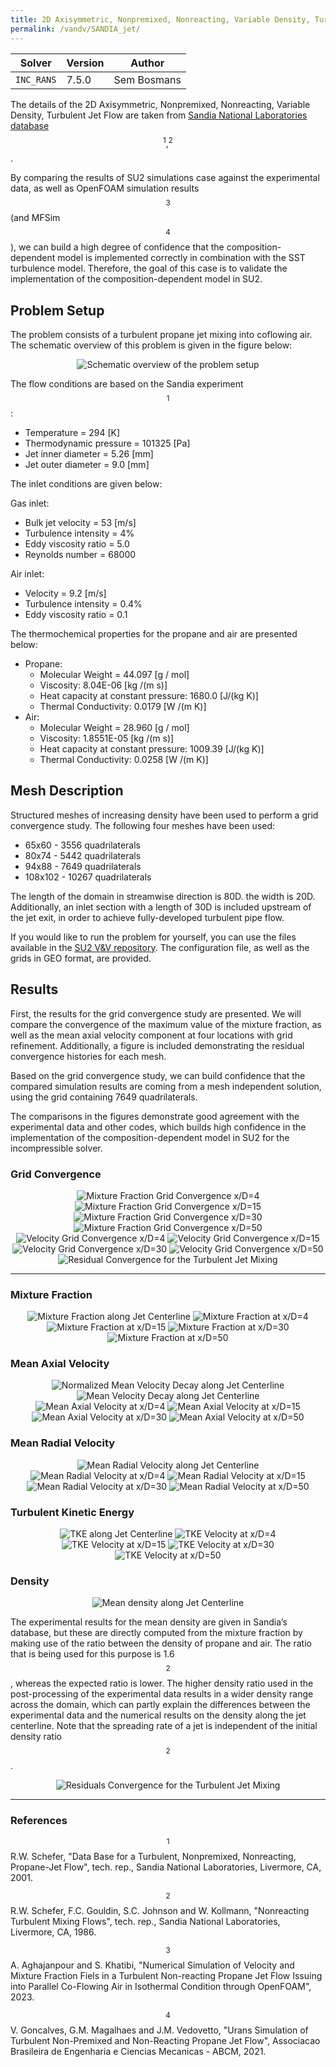 ```yaml
---
title: 2D Axisymmetric, Nonpremixed, Nonreacting, Variable Density, Turbulent Jet Flow
permalink: /vandv/SANDIA_jet/
---
```


| Solver | Version | Author |
| --- | --- | --- |
| `INC_RANS` | 7.5.0 | Sem Bosmans |


The details of the 2D Axisymmetric, Nonpremixed, Nonreacting, Variable Density, Turbulent Jet Flow are taken from [Sandia National Laboratories database](https://tnfworkshop.org/data-archives/simplejet/propanejet) $$^{1},^{2}$$.

By comparing the results of SU2 simulations case against the experimental data, as well as OpenFOAM simulation results $$^{3}$$ (and MFSim $$^{4}$$), we can build a high degree of confidence that the composition-dependent model is implemented correctly in combination with the SST turbulence model. Therefore, the goal of this case is to validate the implementation of the  composition-dependent model in SU2.

## Problem Setup
The problem consists of a turbulent propane jet mixing into coflowing air. The schematic overview of this problem is given in the figure below:

<p align="center">
<img src="/vandv_files/SANDIA_jet/images/VV_SETUP.png" alt="Schematic overview of the problem setup" />
</p>

The flow conditions are based on the Sandia experiment $$^{1}$$:

- Temperature = 294 [K]
- Thermodynamic pressure = 101325 [Pa]
- Jet inner diameter = 5.26 [mm]
- Jet outer diameter = 9.0 [mm]

The inlet conditions are given below:

Gas inlet:

- Bulk jet velocity = 53 [m/s]	
- Turbulence intensity = 4%
- Eddy viscosity ratio = 5.0
- Reynolds number = 68000

Air inlet:

- Velocity = 9.2 [m/s]
- Turbulence intensity = 0.4%
- Eddy viscosity ratio = 0.1 

The thermochemical properties for the propane and air are presented below:
* Propane:
    - Molecular Weight = 44.097 [g / mol]
    - Viscosity: 8.04E-06 [kg /(m s)]
    - Heat capacity at constant pressure: 1680.0 [J/(kg K)]
    - Thermal Conductivity: 0.0179 [W /(m K)]
* Air: 
    - Molecular Weight = 28.960 [g / mol]
    - Viscosity: 1.8551E-05 [kg /(m s)]
    - Heat capacity at constant pressure: 1009.39 [J/(kg K)]
    - Thermal Conductivity: 0.0258 [W /(m K)]

## Mesh Description

Structured meshes of increasing density have been used to perform a grid convergence study. The following four meshes have been used:

- 65x60 - 3556 quadrilaterals
- 80x74 - 5442 quadrilaterals
- 94x88 - 7649 quadrilaterals
- 108x102 - 10267 quadrilaterals

The length of the domain in streamwise direction is 80D. the width is 20D. Additionally, an inlet section with a length of 30D is included upstream of the jet exit, in order to achieve fully-developed turbulent pipe flow.

If you would like to run the problem for yourself, you can use the files available in the [SU2 V&V repository](https://github.com/su2code/VandV/tree/master/rans/SANDIA_jet). The configuration file, as well as the grids in GEO format, are provided. 

## Results

First, the results for the grid convergence study are presented. We will compare the convergence of the maximum value of the mixture fraction, as well as the mean axial velocity component at four locations with grid refinement. Additionally, a figure is included demonstrating the residual convergence histories for each mesh. 

Based on the grid convergence study, we can build confidence that the compared simulation results are coming from a mesh independent solution, using the grid containing 7649 quadrilaterals. 

The comparisons in the figures demonstrate good agreement with the experimental data and other codes, which builds high confidence in the implementation of the composition-dependent model in SU2 for the incompressible solver. 

### Grid Convergence

<p align="center">
<img src="/vandv_files/SANDIA_jet/images/Grid_convergence4.png" alt="Mixture Fraction Grid Convergence x/D=4" />
<img src="/vandv_files/SANDIA_jet/images/Grid_convergence15.png" alt="Mixture Fraction Grid Convergence x/D=15" />
<img src="/vandv_files/SANDIA_jet/images/Grid_convergence30.png" alt="Mixture Fraction Grid Convergence x/D=30" />
<img src="/vandv_files/SANDIA_jet/images/Grid_convergence50.png" alt="Mixture Fraction Grid Convergence x/D=50" />
<img src="/vandv_files/SANDIA_jet/images/Grid_convergenceU4.png" alt="Velocity Grid Convergence x/D=4" />
<img src="/vandv_files/SANDIA_jet/images/Grid_convergenceU15.png" alt="Velocity Grid Convergence x/D=15" />
<img src="/vandv_files/SANDIA_jet/images/Grid_convergenceU30.png" alt="Velocity Grid Convergence x/D=30" />
<img src="/vandv_files/SANDIA_jet/images/Grid_convergenceU50.png" alt="Velocity Grid Convergence x/D=50" />
<img src="/vandv_files/SANDIA_jet/images/Residual_convergence.png" alt="Residual Convergence for the Turbulent Jet Mixing" />
</p>

---

### Mixture Fraction

<p align="center">
<img src="/vandv_files/SANDIA_jet/images/YD0_f.png" alt="Mixture Fraction along Jet Centerline" />
<img src="/vandv_files/SANDIA_jet/images/XD04_f.png" alt="Mixture Fraction at x/D=4" />
<img src="/vandv_files/SANDIA_jet/images/XD15_f.png" alt="Mixture Fraction at x/D=15" />
<img src="/vandv_files/SANDIA_jet/images/XD30_f.png" alt="Mixture Fraction at x/D=30" />
<img src="/vandv_files/SANDIA_jet/images/XD50_f.png" alt="Mixture Fraction at x/D=50" />
</p>

### Mean Axial Velocity

<p align="center">
<img src="/vandv_files/SANDIA_jet/images/YD0_U_norm.png" alt="Normalized Mean Velocity Decay along Jet Centerline" />
<img src="/vandv_files/SANDIA_jet/images/YD0_U.png" alt="Mean Velocity Decay along Jet Centerline" />
<img src="/vandv_files/SANDIA_jet/images/XD04_U.png" alt="Mean Axial Velocity at x/D=4" />
<img src="/vandv_files/SANDIA_jet/images/XD15_U.png" alt="Mean Axial Velocity at x/D=15" />
<img src="/vandv_files/SANDIA_jet/images/XD30_U.png" alt="Mean Axial Velocity at x/D=30" />
<img src="/vandv_files/SANDIA_jet/images/XD50_U.png" alt="Mean Axial Velocity at x/D=50" />
</p>

### Mean Radial Velocity

<p align="center">
<img src="/vandv_files/SANDIA_jet/images/YD0_V.png" alt="Mean Radial Velocity along Jet Centerline" />
<img src="/vandv_files/SANDIA_jet/images/XD04_V.png" alt="Mean Radial Velocity at x/D=4" />
<img src="/vandv_files/SANDIA_jet/images/XD15_V.png" alt="Mean Radial Velocity at x/D=15" />
<img src="/vandv_files/SANDIA_jet/images/XD30_V.png" alt="Mean Radial Velocity at x/D=30" />
<img src="/vandv_files/SANDIA_jet/images/XD50_V.png" alt="Mean Radial Velocity at x/D=50" />
</p>

### Turbulent Kinetic Energy

<p align="center">
<img src="/vandv_files/SANDIA_jet/images/YD0_TKE.png" alt="TKE along Jet Centerline" />
<img src="/vandv_files/SANDIA_jet/images/XD04_TKE.png" alt="TKE Velocity at x/D=4" />
<img src="/vandv_files/SANDIA_jet/images/XD15_TKE.png" alt="TKE Velocity at x/D=15" />
<img src="/vandv_files/SANDIA_jet/images/XD30_TKE.png" alt="TKE Velocity at x/D=30" />
<img src="/vandv_files/SANDIA_jet/images/XD50_TKE.png" alt="TKE Velocity at x/D=50" />
</p>

### Density

<p align="center">
<img src="/vandv_files/SANDIA_jet/images/YD0_rho.png" alt="Mean density along Jet Centerline" />
</p>

The experimental results for the mean density are given in Sandia’s database, but these are directly computed from the mixture fraction by making use of the ratio between the density of propane and air. The ratio that is being used for this purpose is 1.6 $$^{2}$$, whereas the expected ratio is lower. The higher density ratio used in the post-processing of the experimental data results in a wider density range across the domain, which can partly explain the differences between the experimental data and the numerical results on the density along the jet centerline. Note that the spreading rate of a jet is independent of the initial density ratio $$^{2}$$.

<p align="center">
<img src="/vandv_files/SANDIA_jet/images/Residuals_convergence.png" alt="Residuals Convergence for the Turbulent Jet Mixing" />
</p>

---

### References
$$^{1}$$ R.W. Schefer, "Data Base for a Turbulent, Nonpremixed, Nonreacting, Propane-Jet Flow", tech. rep., Sandia National Laboratories, Livermore, CA, 2001.

$$^{2}$$ R.W. Schefer, F.C. Gouldin, S.C. Johnson and W. Kollmann, "Nonreacting Turbulent Mixing Flows", tech. rep., Sandia National Laboratories, Livermore, CA, 1986.

$$^{3}$$ A. Aghajanpour and S. Khatibi, "Numerical Simulation of Velocity and Mixture Fraction Fiels in a Turbulent Non-reacting Propane Jet Flow Issuing into Parallel Co-Flowing Air in Isothermal Condition through OpenFOAM", 2023.

$$^{4}$$ V. Goncalves, G.M. Magalhaes and J.M. Vedovetto, "Urans Simulation of Turbulent Non-Premixed and Non-Reacting Propane Jet Flow", Associacao Brasileira de Engenharia e Ciencias Mecanicas - ABCM, 2021.
